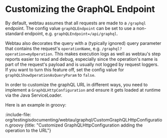 # Customizing the GraphQL Endpoint

By default, webtau assumes that all requests are made to a `/graphql` endpoint. The config value `graphQLEndpoint` can be set to use a non-standard endpoint, e.g. `graphQLEndpoint=/api/graphql`.

Webtau also decorates the query with a (typically ignored) query parameter that contains the request's `operationName`, e.g. `/graphql?operation=myOperation`. This makes execution logs as well as webtau's step reports easier to read and debug, especially since the operation's name is part of the request's payload and is usually not logged by request loggers.
If you want to turn this feature off, set the config value for `graphQLShowOperationAsQueryParam` to `false`.

In order to customize the graphQL URL in different ways, you need to implement a `GraphQLHttpConfiguration` and ensure it gets loaded at runtime via the Java ServiceLoader.

Here is an example in groovy:

:include-file: org/testingisdocumenting/webtau/graphql/CustomGraphQLHttpConfiguration.groovy {title: "Customized GraphQLHttpConfiguration adding the operation to the URL"} 
